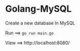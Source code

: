 # Golang-MySQL

Create a new database In MySQL

Run ==> ```go run main.go```

View ==> http://localhost:8080/
